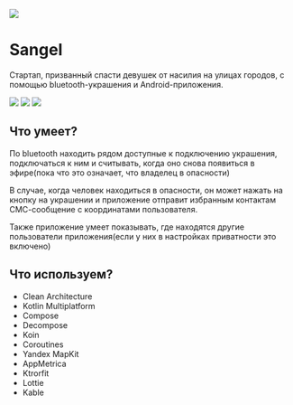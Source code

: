 ![](https://github.com/mezhendosina/sangel/assets/80736171/124ad01a-3511-427a-8e3c-466510c49c75)
# Sangel

Стартап, призванный спасти девушек от насилия на улицах городов, с помощью bluetooth-украшения и Android-приложения. 

<p>
  <img src="https://github.com/mezhendosina/sangel/assets/80736171/50a5ed8a-0e55-4b50-bc5c-6d59793113a3">
  <img src="https://github.com/mezhendosina/sangel/assets/80736171/a84cd660-d81a-4b49-810f-cae1846ed9a5">
  <img src="https://github.com/mezhendosina/sangel/assets/80736171/6663a356-939b-487c-b0ef-44470a8fb7fa">
</p>

## Что умеет?
По bluetooth находить рядом доступные к подключению украшения, подключаться к ним и считывать, когда оно снова появиться в эфире(пока что это означает, что владелец в опасности)

В случае, когда человек находиться в опасности, он может нажать на кнопку на украшении и приложение отправит избранным контактам СМС-сообщение с координатами пользователя.

Также приложение умеет показывать, где находятся другие пользователи приложения(если у них в настройках приватности это включено)
## Что используем?

- Clean Architecture
- Kotlin Multiplatform
- Compose
- Decompose
- Koin
- Coroutines
- Yandex MapKit 
- AppMetrica
- Ktrorfit
- Lottie
- Kable

